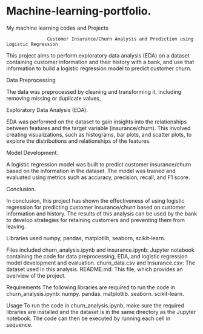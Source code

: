 # Machine-learning-portfolio.
My machine learning codes and Projects

                   Customer Insurance/Churn Analysis and Prediction using Logistic Regression
This project aims to perform exploratory data analysis (EDA) on a dataset containing customer information and their history with a bank, and use that information to build a logistic regression model to predict customer churn.

Data Preprocessing


The data was preprocessed by cleaning and transforming it, including removing missing or duplicate values, 

Exploratory Data Analysis (EDA).


EDA was performed on the dataset to gain insights into the relationships between features and the target variable (insurance/churn). This involved creating visualizations, such as histograms, bar plots, and scatter plots, to explore the distributions and relationships of the features.

Model Development.


A logistic regression model was built to predict customer insurance/churn based on the information in the dataset. The model was trained and evaluated using metrics such as accuracy, precision, recall, and F1 score.


Conclusion.

In conclusion, this project has shown the effectiveness of using logistic regression for predicting customer insurance/churn based on customer information and history. The results of this analysis can be used by the bank to develop strategies for retaining customers and preventing them from leaving.

Libraries used
numpy,
pandas,
matplotlib,
seaborn,
scikit-learn.



Files included
churn_analysis.ipynb and insurance.ipynb: Jupyter notebook containing the code for data preprocessing, EDA, and logistic regression model development and evaluation.
churn_data.csv and Insurance.csv: The dataset used in this analysis.
README.md: This file, which provides an overview of the project.


Requirements
The following libraries are required to run the code in churn_analysis.ipynb:
numpy.
pandas.
matplotlib.
seaborn.
scikit-learn.


Usage
To run the code in churn_analysis.ipynb, make sure the required libraries are installed and the dataset is in the same directory as the Jupyter notebook. The code can then be executed by running each cell in sequence.



